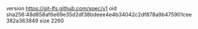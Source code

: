 version https://git-lfs.github.com/spec/v1
oid sha256:48d858af6e69e35d2df38bdeee4e4b34042c2df878a9b475901cee382a363849
size 2260
